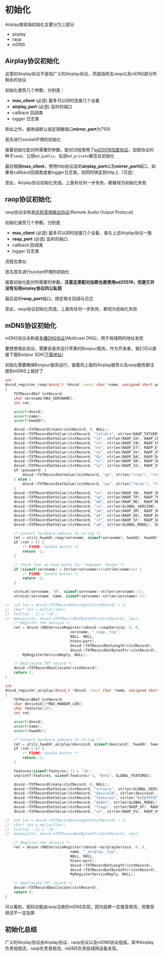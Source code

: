 # 初始化
Airplay接收端初始化主要分为三部分
- airplay
- raop
- mDNS
## Airplay协议初始化
这里的Airplay协议不是指广义的Airplay协议，而是指除去raop以及mDNS部分所剩余的协议

初始化接受几个参数，分别是：
- **max_client** (必选)
    最多可以同时连接几个设备
- **airplay_port** (必选)
    监听的端口
- callback
    回调类
- logger
    日志类

除此之外，接收端默认指定镜像端口**mirror_port**为7100

首先进行socket环境的初始化

接着初始化配对所需要的参数。配对过程使用了[ed25519加密协议](https://blog.csdn.net/u013137970/article/details/84573265)，加密协议的种子`seed`、公钥`ed_public`、私钥`ed_private`都在此初始化

最后根据**max_client**，使用http协议监听**airplay_port**以及**mirror_port**端口，如果有callback回调类或者logger日志类，则同时绑定到http上（可选）

至此，Airplay协议初始化完成。上面有任何一步失败，都被视为初始化失败

## raop协议初始化
raop协议全称是[远程音频输出协议](https://en.wikipedia.org/wiki/Remote_Audio_Output_Protocol)(Romote Audio Output Protocal)

初始化接受几个参数，分别是
- **max_client** (必选)
    最多可以同时连接几个设备，值与上述Airplay协议一致
- **raop_port** (必选)
    监听的端口
- callback
    回调类
- logger
    日志类

流程也类似

首先首先进行socket环境的初始化

接着初始化配对所需要的参数。**注意这里配对加密也是使用ed25519，但是它并没有沿用airplay协议的公私钥**

最后监听**raop_port**端口，绑定相关回调与日志

至此，raop协议初始化完成。上面有任何一步失败，都视为初始化失败

## mDNS协议初始化
mDNS协议全称是[多播DNS协议](https://baike.baidu.com/item/mdns/7544078?fr=aladdin)(Multicast DNS)，用于局域网的地址发现

要想使用此协议，需要安装并运行苹果的Bonjour服务。作为开发者，我们可以直接下载Bonjour SDK([下载地址](https://developer.apple.com/download/more/?=Bonjour%20SDK%20for%20Windows))

初始化需要确保Bonjour服务运行，接着将上面的Airplay服务以及raop服务都注册到mDNS上就好了
```c++
int
dnssd_register_raop(dnssd_t *dnssd, const char *name, unsigned short port, const char *hwaddr, int hwaddrlen, int password)
{
	TXTRecordRef txtRecord;
	char servname[MAX_SERVNAME];
	int ret;

	assert(dnssd);
	assert(name);
	assert(hwaddr);

	dnssd->TXTRecordCreate(&txtRecord, 0, NULL);
	dnssd->TXTRecordSetValue(&txtRecord, "txtvers", strlen(RAOP_TXTVERS), RAOP_TXTVERS);
	dnssd->TXTRecordSetValue(&txtRecord, "ch", strlen(RAOP_CH), RAOP_CH);
	dnssd->TXTRecordSetValue(&txtRecord, "cn", strlen(RAOP_CN), RAOP_CN);
	dnssd->TXTRecordSetValue(&txtRecord, "et", strlen(RAOP_ET), RAOP_ET);
	dnssd->TXTRecordSetValue(&txtRecord, "sv", strlen(RAOP_SV), RAOP_SV);
	dnssd->TXTRecordSetValue(&txtRecord, "da", strlen(RAOP_DA), RAOP_DA);
	dnssd->TXTRecordSetValue(&txtRecord, "sr", strlen(RAOP_SR), RAOP_SR);
	dnssd->TXTRecordSetValue(&txtRecord, "ss", strlen(RAOP_SS), RAOP_SS);
	if (password) {
		dnssd->TXTRecordSetValue(&txtRecord, "pw", strlen("true"), "true");
	} else {
		dnssd->TXTRecordSetValue(&txtRecord, "pw", strlen("false"), "false");
	}
	dnssd->TXTRecordSetValue(&txtRecord, "vn", strlen(RAOP_VN), RAOP_VN);
	dnssd->TXTRecordSetValue(&txtRecord, "tp", strlen(RAOP_TP), RAOP_TP);
	dnssd->TXTRecordSetValue(&txtRecord, "md", strlen(RAOP_MD), RAOP_MD);
	dnssd->TXTRecordSetValue(&txtRecord, "vs", strlen(GLOBAL_VERSION), GLOBAL_VERSION);
	dnssd->TXTRecordSetValue(&txtRecord, "sm", strlen(RAOP_SM), RAOP_SM);
	dnssd->TXTRecordSetValue(&txtRecord, "ek", strlen(RAOP_EK), RAOP_EK);
	dnssd->TXTRecordSetValue(&txtRecord, "sf", strlen(RAOP_SF), RAOP_SF);
	dnssd->TXTRecordSetValue(&txtRecord, "am", strlen(GLOBAL_MODEL), GLOBAL_MODEL);

	/* Convert hardware address to string */
	ret = utils_hwaddr_raop(servname, sizeof(servname), hwaddr, hwaddrlen);
	if (ret < 0) {
		/* FIXME: handle better */
		return -1;
	}

	/* Check that we have bytes for 'hw@name' format */
	if (sizeof(servname) < strlen(servname)+1+strlen(name)+1) {
		/* FIXME: handle better */
		return -2;
	}

	strncat(servname, "@", sizeof(servname)-strlen(servname)-1);
	strncat(servname, name, sizeof(servname)-strlen(servname)-1);

//	int len = dnssd->TXTRecordGetLength(&txtRecord) + 1;
//	char* txt = malloc(len);
//	txt[len - 1] = '\0';
//	memcpy(txt, dnssd->TXTRecordGetBytesPtr(&txtRecord), len);
	/* Register the service */
	ret = dnssd->DNSServiceRegister(&dnssd->raopService, 0, 0,
	                          servname, "_raop._tcp",
	                          NULL, NULL,
	                          htons(port),
	                          dnssd->TXTRecordGetLength(&txtRecord),
	                          dnssd->TXTRecordGetBytesPtr(&txtRecord),
		MyRegisterServiceReply, NULL);

	/* Deallocate TXT record */
	dnssd->TXTRecordDeallocate(&txtRecord);
	return 1;
}
```
```c++
int
dnssd_register_airplay(dnssd_t *dnssd, const char *name, unsigned short port, const char *hwaddr, int hwaddrlen)
{
	TXTRecordRef txtRecord;
	char deviceid[3*MAX_HWADDR_LEN];
	char features[16];
	int ret;

	assert(dnssd);
	assert(name);
	assert(hwaddr);

	/* Convert hardware address to string */
	ret = utils_hwaddr_airplay(deviceid, sizeof(deviceid), hwaddr, hwaddrlen);
	if (ret < 0) {
		/* FIXME: handle better */
		return -1;
	}

	features[sizeof(features)-1] = '\0';
	snprintf(features, sizeof(features)-1, "0x%x", GLOBAL_FEATURES);

	dnssd->TXTRecordCreate(&txtRecord, 0, NULL);
	dnssd->TXTRecordSetValue(&txtRecord, "srcvers", strlen(GLOBAL_VERSION), GLOBAL_VERSION);
	dnssd->TXTRecordSetValue(&txtRecord, "deviceid", strlen(deviceid), deviceid);
	dnssd->TXTRecordSetValue(&txtRecord, "features", strlen("0x5A7FFFF7, 0x1E"), "0x5A7FFFF7,0x1E");
	dnssd->TXTRecordSetValue(&txtRecord, "model", strlen(GLOBAL_MODEL), GLOBAL_MODEL);
	dnssd->TXTRecordSetValue(&txtRecord, "flags", strlen(RAOP_SF), RAOP_SF);
	dnssd->TXTRecordSetValue(&txtRecord, "vv", strlen(RAOP_VV), RAOP_VV);

//	int len = dnssd->TXTRecordGetLength(&txtRecord) + 1;
//	char* txt = malloc(len);
//	txt[len - 1] = '\0';
//	memcpy(txt, dnssd->TXTRecordGetBytesPtr(&txtRecord), len);

	/* Register the service */
	ret = dnssd->DNSServiceRegister(&dnssd->airplayService, 0, 0,
	                          name, "_airplay._tcp",
	                          NULL, NULL,
	                          htons(port),
	                          dnssd->TXTRecordGetLength(&txtRecord),
	                          dnssd->TXTRecordGetBytesPtr(&txtRecord),
	                          MyRegisterServiceReply, NULL);

	/* Deallocate TXT record */
	dnssd->TXTRecordDeallocate(&txtRecord);
	return 0;
}
```
可以看到，密码功能由raop注册的mDNS实现，因为投屏一定推音频流，但推音频流不一定投屏
## 初始化总结
广义的Airplay协议由Airplay协议、raop协议以及mDNS协议组成。其中Airplay负责视频流，raop负责音频流、mDNS负责局域网设备发现。